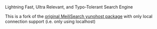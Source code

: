 Lightning Fast, Ultra Relevant, and Typo-Tolerant Search Engine

This is a fork of the [original MeiliSearch yunohost package](https://github.com/YunoHost-Apps/meilisearch_ynh)
with only local connection support (i.e. only using localhost)
